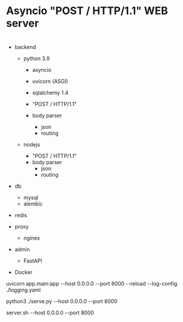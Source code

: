 #
# Asyncio "POST / HTTP/1.1" WEB server
#

- backend
  - python 3.9
    - asyncio
    - uvicorn (ASGI)
    - sqlalchemy 1.4

    - "POST / HTTP/1.1"
    - body parser
      - json
      - routing

  - nodejs
    - "POST / HTTP/1.1"
    - body parser
      - json
      - routing

- db
  - mysql
  - alembic

- redis

- proxy
  - nginex

- admin
  - FastAPI
  
- Docker


uvicorn app.main:app --host 0.0.0.0 --port 8000 --reload --log-config ./logging.yaml

python3 ./serve.py --host 0.0.0.0 --port 8000

server.sh --host 0.0.0.0 --port 8000



